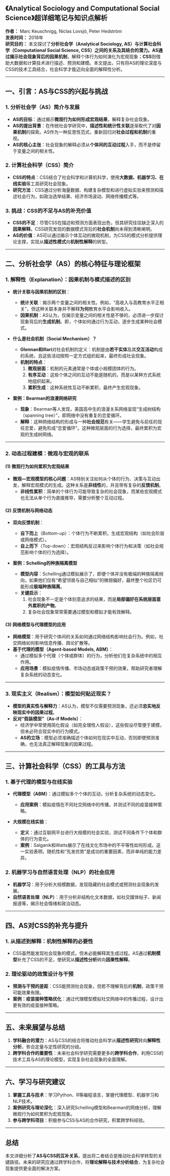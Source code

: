 ## **《Analytical Sociology and Computational Social Science》超详细笔记与知识点解析**  
**作者：** Marc Keuschnigg, Niclas Lovsjö, Peter Hedström  
**发表时间：** 2018年  
**研究目的：** 本文探讨了**分析社会学（Analytical Sociology, AS）**与**计算社会科学（Computational Social Science, CSS）**之间的关系及其结合的潜力。**AS**通过揭示社会现象背后的**因果机制**，解释个体行为如何演化为宏观现象；**CSS**则借助大数据和计算技术进行描述、预测和建模。本文提出，只有将AS的理论深度与CSS的技术工具结合，社会科学才能迈向全面的解释性分析。

---

## **一、引言：AS与CSS的兴起与挑战**

### **1. 分析社会学（AS）简介与发展**  
- **AS的目标**：通过揭示**微观行为如何形成宏观结果**，解释复杂社会现象。  
- **AS的提出背景**：在传统社会学研究中，**描述性和统计性关联**逐渐取代了对**因果机制**的探索。AS作为一种反思性范式，重新回归对**社会过程和机制**的重视。  
- **AS的核心主张**：社会现象的解释必须从**个体间的互动过程**入手，而不是停留于变量之间的相关性。  

### **2. 计算社会科学（CSS）简介**  
- **CSS的特点**：CSS结合了社会科学和计算机科学，使用**大数据、机器学习、在线实验**等工具研究社会现象。  
- **研究方法**：CSS通过分析海量数据、构建复杂模型和进行虚拟实验来预测和描述社会行为，如政治选举结果、经济市场波动、网络传播模式等。

### **3. 挑战：CSS的不足与AS的补充价值**  
- **CSS的不足**：尽管CSS在描述和预测方面表现出色，但其研究往往缺乏深入的**因果解释**。CSS研究发现的数据模式背后的**社会机制**尚未得到清晰阐明。  
- **AS的价值**：AS可以通过揭示个体互动的微观机制，为CSS的模式分析提供理论支撑，实现从**描述性模式**向**机制性解释**的转型。

---

## **二、分析社会学（AS）的核心特征与理论框架**

### **1. 解释性（Explanation）：因果机制与模式描述的区别**

- **统计关联与因果机制的区别**：  
  - **统计关联**：揭示两个变量之间的相关性。例如，“高收入与高教育水平正相关”，但这种关联本身并不解释**为何**教育水平会影响收入。  
  - **因果机制**：AS认为，仅揭示变量之间的相关性是不够的，必须进一步探讨现象背后的**生成机制**。即，个体如何通过行为互动，逐步生成某种社会模式。  

- **什么是社会机制（Social Mechanism）？**  
  - **Glennan和Illari**对社会机制的定义：机制是由**若干实体**及其**交互活动**构成的系统，且这些活动按照一定方式组织起来，最终形成社会现象。  
  - **机制的特点**：  
    1. **微观层面**：机制的元素通常是个体或小规模团体的行为。  
    2. **有序互动**：这些个体之间的互动不能是随机的，而是以某种方式系统地组织起来。  
    3. **累积生成**：这种系统性互动不断累积，最终产生宏观现象。

- **案例：Bearman的浪漫网络研究**  
  - **现象**：Bearman等人发现，美国高中生的浪漫关系网络呈现“生成树结构（spanning tree）”，即网络中没有重复的恋爱循环。  
  - **解释**：这种网络结构的形成与一种**社会规范**有关——学生避免与前任的现任恋爱，避免形成“恋爱循环”。这种微观层面的行为选择，最终累积为宏观的生成树网络。

---

### **2. 动态过程建模：微观与宏观的联系**  

#### **(1) 微观行为如何累积为宏观结果**  
- **微观—宏观模型的核心问题**：AS特别关注如何从个体的行为、决策与互动出发，解释宏观模式的生成。这种关系是**非线性**的，并且带有复杂的**反馈机制**。  
  - **非线性累积**：简单的个体行为可能导致复杂的社会现象，而某些宏观模式也无法从单个行为直接推导，需要分析整个互动过程。  

#### **(2) 反馈机制与网络动态**  
- **双向反馈机制**：  
  - **自下而上**（Bottom-up）：个体行为不断累积，生成宏观结构（如社会阶层或网络模式）。  
  - **自上而下**（Top-down）：宏观结构反过来影响个体行为和决策（如社会规范影响个体的行为选择）。  

- **案例：Schelling的种族隔离模型**  
  - **模型内容**：Schelling通过模拟展示了，即便个体并没有极端的种族隔离倾向，如果他们仅有“希望邻居与自己相似”的微弱偏好，最终整个社区仍可能形成**极端种族隔离**。  
  - **关键启示**：  
    1. 社会现象不一定是个体刻意追求的结果，而是**局部偏好在系统层面意外累积的产物**。  
    2. 复杂社会现象常常需要通过模型和模拟才能有效解释。

#### **(3) 网络模型与代理模型的应用**  
- **网络模型**：用于研究个体间的关系如何通过网络结构影响社会行为。例如，社交网络如何影响信息传播、舆论扩散等。  
- **基于代理的模型（Agent-based Models, ABM）**：  
  - 通过模拟多个代理（个体或群体）的行为，分析他们在复杂系统中的相互作用。  
  - **应用场景**：模拟疫情传播、市场动态或政策干预的效果，帮助研究者理解复杂系统的动态变化。

---

### **3. 现实主义（Realism）：模型如何贴近现实？**  
- **模型的真实性与解释力**：AS认为，模型不仅需要预测现象，还必须**忠实地反映现实中的因果过程**。  
- **反对“假装模型”（As-if Models）**：  
  - 经济学中常使用简化假设（如完全理性人假设），这些假设尽管便于建模，但未必符合现实中的行为模式。  
  - **AS的立场**：模型必须准确描述个体如何在现实中互动，否则即使预测准确，也无法真正解释现象的因果过程。

---

## **三、计算社会科学（CSS）的工具与方法**  

### **1. 基于代理的模型与在线实验**  
- **代理模型（ABM）**：通过模拟多个个体的互动，分析复杂系统的动态变化。  
  - **应用案例**：模拟疫情在不同社交网络中的传播，并测试不同的疫苗接种策略。

- **大规模在线实验**：  
  - **定义**：通过互联网平台进行大规模的社会实验，测试不同条件下个体和群体的行为变化。  
  - **案例**：Salganik和Watts展示了在线文化市场中的不平等性如何形成。这一实验表明，随机性和“先发优势”是成功的重要因素，而非单纯的能力差异。

### **2. 机器学习与自然语言处理（NLP）的社会应用**  
- **机器学习**：用于分析大规模数据，发现隐藏的社会模式或预测社会现象的发展。  
- **自然语言处理（NLP）**：用于分析非结构化文本数据，如社交媒体帖子、新闻报道等，揭示社会情绪和政治动态。

---

## **四、AS对CSS的补充与提升**  

### **1. 从描述到解释：机制性解释的必要性**  
- CSS虽然能发现社会现象的模式，但未必能解释其生成过程。AS通过**机制模型**补充了CSS的不足，使研究从**描述性分析**转向**因果性解释**。

### **2. 理论驱动的政策设计与干预**  
- **预测与干预的差距**：CSS能预测社会现象，但若不理解背后的**机制**，政策干预可能效果有限。  
- **案例：疫苗接种策略优化**：通过代理模型模拟社交网络中的传播过程，设计出更有效的疫苗接种策略。

---

## **五、未来展望与总结**

  

1. **学科融合的潜力**：AS与CSS的结合将推动社会科学从**描述性研究**转向**解释性分析**，弥合定量与定性研究的分歧。  
2. **跨学科合作的重要性**：未来社会科学研究需要更多的**跨学科合作**，利用CSS的技术工具与AS的理论模型，实现复杂社会现象的全面理解。

---

## **六、学习与研究建议**  

1. **掌握工具与技术**：学习Python、R等编程语言，掌握代理模型、机器学习和NLP技术。  
2. **案例研究与理论深化**：深入研究Schelling模型和Bearman的网络分析，理解微观行为如何累积为宏观现象。  
3. **参与跨学科项目**：积极参与CSS与AS的合作研究，积累跨学科经验。

---

## **总结**  
本文详细分析了**AS与CSS的互补关系**，提出将二者结合是推动社会科学转型的关键路径。未来的研究应通过跨学科合作，将**理论解释与技术分析结合**，为复杂社会现象提供更全面的解决方案。